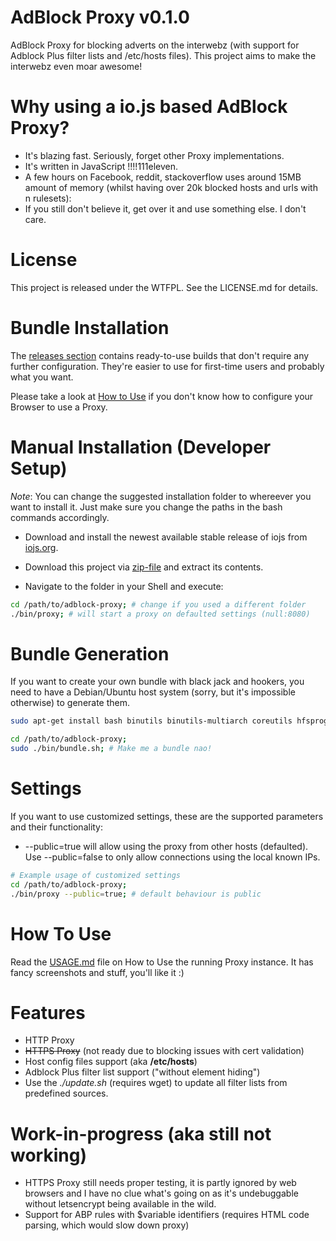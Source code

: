 
AdBlock Proxy v0.1.0
====================

AdBlock Proxy for blocking adverts on the interwebz (with support for Adblock Plus filter lists and /etc/hosts files).
This project aims to make the interwebz even moar awesome!


# Why using a io.js based AdBlock Proxy?

- It's blazing fast. Seriously, forget other Proxy implementations.
- It's written in JavaScript !!!!111eleven.
- A few hours on Facebook, reddit, stackoverflow uses around 15MB amount of memory (whilst having over 20k blocked hosts and urls with n rulesets):
- If you still don't believe it, get over it and use something else. I don't care.


# License

This project is released under the WTFPL.
See the LICENSE.md for details.


# Bundle Installation

The [releases section](https://github.com/LazerUnicorns/adblock-proxy/releases) contains ready-to-use builds that don't require any further configuration.
They're easier to use for first-time users and probably what you want.

Please take a look at [How to Use](#how-to-use) if you don't know how to configure your Browser to use a Proxy.


# Manual Installation (Developer Setup)

*Note*: You can change the suggested installation folder to whereever you want to install it.
Just make sure you change the paths in the bash commands accordingly.

- Download and install the newest available stable release of iojs from [iojs.org](http://iojs.org).

- Download this project via [zip-file](https://github.com/LazerUnicorns/adblock-proxy/archive/master.zip) and extract its contents.

- Navigate to the folder in your Shell and execute:

```bash
cd /path/to/adblock-proxy; # change if you used a different folder
./bin/proxy; # will start a proxy on defaulted settings (null:8080)
```


# Bundle Generation

If you want to create your own bundle with black jack and hookers, you need to have
a Debian/Ubuntu host system (sorry, but it's impossible otherwise) to generate them.

```bash
sudo apt-get install bash binutils binutils-multiarch coreutils hfsprogs sed zip unzip tar curl wget;

cd /path/to/adblock-proxy;
sudo ./bin/bundle.sh; # Make me a bundle nao!
```


# Settings

If you want to use customized settings, these are the supported parameters and their functionality:

- --public=true will allow using the proxy from other hosts (defaulted). Use --public=false to only allow connections using the local known IPs.

```bash
# Example usage of customized settings
cd /path/to/adblock-proxy;
./bin/proxy --public=true; # default behaviour is public
```


# How To Use

Read the [USAGE.md](USAGE.md) file on How to Use the running Proxy instance.
It has fancy screenshots and stuff, you'll like it :)


# Features

- HTTP Proxy
- ~~HTTPS Proxy~~ (not ready due to blocking issues with cert validation)
- Host config files support (aka **/etc/hosts**)
- Adblock Plus filter list support ("without element hiding")
- Use the *./update.sh* (requires wget) to update all filter lists from predefined sources.


# Work-in-progress (aka still not working)

- HTTPS Proxy still needs proper testing, it is partly ignored by web browsers and I have no clue what's going on as it's undebuggable
without letsencrypt being available in the wild.
- Support for ABP rules with $variable identifiers (requires HTML code parsing, which would slow down proxy)

